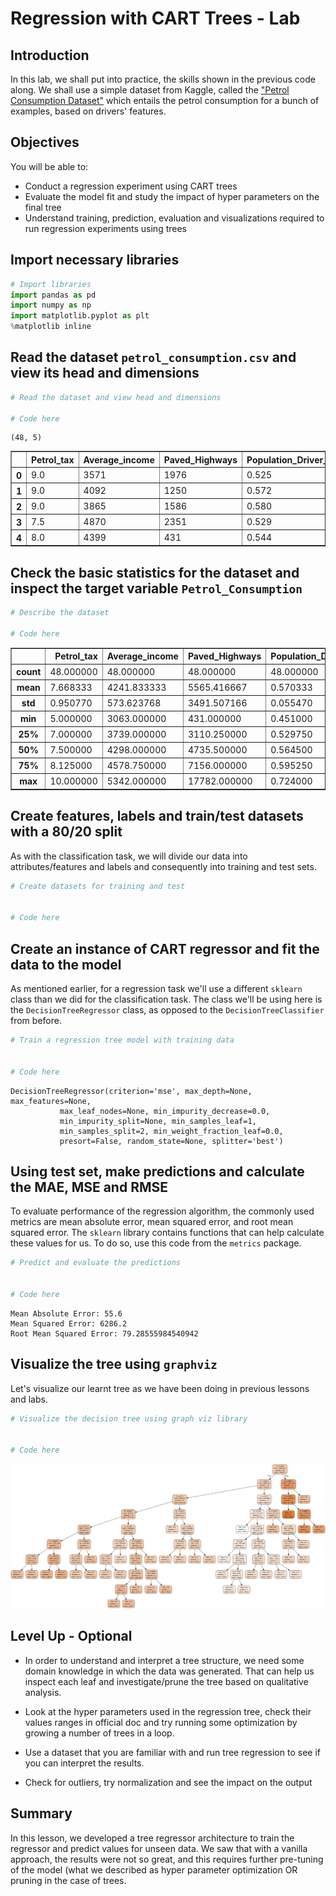 
# Regression with CART Trees - Lab

## Introduction

In this lab, we shall put into practice, the skills shown in the previous code along. We shall use a simple dataset from Kaggle, called the ["Petrol Consumption Dataset"](https://www.kaggle.com/harinir/petrol-consumption) which entails the petrol consumption for a bunch of examples, based on drivers' features.

## Objectives
You will be able to:
- Conduct a regression experiment using CART trees
- Evaluate the model fit and study the impact of hyper parameters on the final tree
- Understand training, prediction, evaluation and visualizations required to run regression experiments using trees

## Import necessary libraries 


```python
# Import libraries 
import pandas as pd  
import numpy as np  
import matplotlib.pyplot as plt  
%matplotlib inline

```

## Read the dataset `petrol_consumption.csv` and view its head and dimensions


```python
# Read the dataset and view head and dimensions

# Code here
```

    (48, 5)





<div>
<style scoped>
    .dataframe tbody tr th:only-of-type {
        vertical-align: middle;
    }

    .dataframe tbody tr th {
        vertical-align: top;
    }

    .dataframe thead th {
        text-align: right;
    }
</style>
<table border="1" class="dataframe">
  <thead>
    <tr style="text-align: right;">
      <th></th>
      <th>Petrol_tax</th>
      <th>Average_income</th>
      <th>Paved_Highways</th>
      <th>Population_Driver_licence(%)</th>
      <th>Petrol_Consumption</th>
    </tr>
  </thead>
  <tbody>
    <tr>
      <th>0</th>
      <td>9.0</td>
      <td>3571</td>
      <td>1976</td>
      <td>0.525</td>
      <td>541</td>
    </tr>
    <tr>
      <th>1</th>
      <td>9.0</td>
      <td>4092</td>
      <td>1250</td>
      <td>0.572</td>
      <td>524</td>
    </tr>
    <tr>
      <th>2</th>
      <td>9.0</td>
      <td>3865</td>
      <td>1586</td>
      <td>0.580</td>
      <td>561</td>
    </tr>
    <tr>
      <th>3</th>
      <td>7.5</td>
      <td>4870</td>
      <td>2351</td>
      <td>0.529</td>
      <td>414</td>
    </tr>
    <tr>
      <th>4</th>
      <td>8.0</td>
      <td>4399</td>
      <td>431</td>
      <td>0.544</td>
      <td>410</td>
    </tr>
  </tbody>
</table>
</div>



## Check the basic statistics for the dataset and inspect the target variable `Petrol_Consumption`


```python
# Describe the dataset

# Code here
```




<div>
<style scoped>
    .dataframe tbody tr th:only-of-type {
        vertical-align: middle;
    }

    .dataframe tbody tr th {
        vertical-align: top;
    }

    .dataframe thead th {
        text-align: right;
    }
</style>
<table border="1" class="dataframe">
  <thead>
    <tr style="text-align: right;">
      <th></th>
      <th>Petrol_tax</th>
      <th>Average_income</th>
      <th>Paved_Highways</th>
      <th>Population_Driver_licence(%)</th>
      <th>Petrol_Consumption</th>
    </tr>
  </thead>
  <tbody>
    <tr>
      <th>count</th>
      <td>48.000000</td>
      <td>48.000000</td>
      <td>48.000000</td>
      <td>48.000000</td>
      <td>48.000000</td>
    </tr>
    <tr>
      <th>mean</th>
      <td>7.668333</td>
      <td>4241.833333</td>
      <td>5565.416667</td>
      <td>0.570333</td>
      <td>576.770833</td>
    </tr>
    <tr>
      <th>std</th>
      <td>0.950770</td>
      <td>573.623768</td>
      <td>3491.507166</td>
      <td>0.055470</td>
      <td>111.885816</td>
    </tr>
    <tr>
      <th>min</th>
      <td>5.000000</td>
      <td>3063.000000</td>
      <td>431.000000</td>
      <td>0.451000</td>
      <td>344.000000</td>
    </tr>
    <tr>
      <th>25%</th>
      <td>7.000000</td>
      <td>3739.000000</td>
      <td>3110.250000</td>
      <td>0.529750</td>
      <td>509.500000</td>
    </tr>
    <tr>
      <th>50%</th>
      <td>7.500000</td>
      <td>4298.000000</td>
      <td>4735.500000</td>
      <td>0.564500</td>
      <td>568.500000</td>
    </tr>
    <tr>
      <th>75%</th>
      <td>8.125000</td>
      <td>4578.750000</td>
      <td>7156.000000</td>
      <td>0.595250</td>
      <td>632.750000</td>
    </tr>
    <tr>
      <th>max</th>
      <td>10.000000</td>
      <td>5342.000000</td>
      <td>17782.000000</td>
      <td>0.724000</td>
      <td>968.000000</td>
    </tr>
  </tbody>
</table>
</div>



## Create features, labels and train/test datasets with a 80/20 split

As with the classification task, we will divide our data into attributes/features and labels and consequently into training and test sets.


```python
# Create datasets for training and test


# Code here
```

## Create an instance of CART regressor and fit the data to the model 

As mentioned earlier, for a regression task we'll use a different `sklearn` class than we did for the classification task. The class we'll be using here is the `DecisionTreeRegressor` class, as opposed to the `DecisionTreeClassifier` from before.


```python
# Train a regression tree model with training data 


# Code here
```




    DecisionTreeRegressor(criterion='mse', max_depth=None, max_features=None,
               max_leaf_nodes=None, min_impurity_decrease=0.0,
               min_impurity_split=None, min_samples_leaf=1,
               min_samples_split=2, min_weight_fraction_leaf=0.0,
               presort=False, random_state=None, splitter='best')



 ## Using test set, make predictions and calculate the MAE, MSE and RMSE
 
To evaluate performance of the regression algorithm, the commonly used metrics are mean absolute error, mean squared error, and root mean squared error. The `sklearn` library contains functions that can help calculate these values for us. To do so, use this code from the `metrics` package.


```python
# Predict and evaluate the predictions


# Code here
```

    Mean Absolute Error: 55.6
    Mean Squared Error: 6286.2
    Root Mean Squared Error: 79.28555984540942


## Visualize the tree using `graphviz`

Let's visualize our learnt tree as we have been doing in previous lessons and labs. 


```python
# Visualize the decision tree using graph viz library 


# Code here
```




![png](index_files/index_14_0.png)



## Level Up - Optional 

- In order to understand and interpret a tree structure, we need some domain knowledge in which the data was generated. That can help us inspect each leaf and investigate/prune the tree based on qualitative analysis. 

- Look at the hyper parameters used in the regression tree, check their values ranges in official doc and try running some optimization by growing a number of trees in a loop. 

- Use a dataset that you are familiar with and run tree regression to see if you can interpret the results.

- Check for outliers, try normalization and see the impact on the output 

## Summary 

In this lesson, we developed a tree regressor architecture to train the regressor and predict values for unseen data. We saw that with a vanilla approach, the results were not so great, and this requires further pre-tuning of the model (what we described as hyper parameter optimization OR pruning in the case of trees. 
